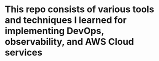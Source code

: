 # This repo consists of various tools and techniques I learned for implementing DevOps, observability, and AWS Cloud services
